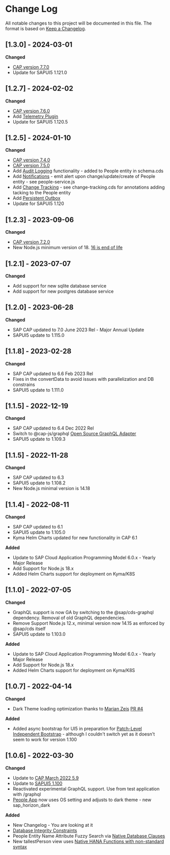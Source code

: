 # Change Log

All notable changes to this project will be documented in this file.
The format is based on [Keep a Changelog](http://keepachangelog.com/).

## [1.3.0] - 2024-03-01

**Changed**

- [CAP version 7.7.0](https://cap.cloud.sap/docs/releases/feb24)
- Update for SAPUI5 1.121.0

## [1.2.7] - 2024-02-02

**Changed**

- [CAP version 7.6.0](https://cap.cloud.sap/docs/releases/jan24)
- Add [Telemetry Plugin](https://cap.cloud.sap/docs/releases/jan24#open-telemetry-plugin)
- Update for SAPUI5 1.120.5

## [1.2.5] - 2024-01-10

**Changed**

- [CAP version 7.4.0](https://cap.cloud.sap/docs/releases/nov23)
- [CAP version 7.5.0](https://cap.cloud.sap/docs/releases/dec23)
- Add [Audit Logging](https://cap.cloud.sap/docs/guides/data-privacy/audit-logging) functionality - added to People entity in schema.cds
- Add [Notifications](https://cap.cloud.sap/docs/plugins/#notifications) - emit alert upon change/update/create of People entity - see people-service.js
- Add [Change Tracking](https://github.com/cap-js/change-tracking) - see change-tracking.cds for annotations adding tacking to the People entity
- Add [Persistent Outbox](https://cap.cloud.sap/docs/node.js/outbox)
- Update for SAPUI5 1.120

## [1.2.3] - 2023-09-06

**Changed**

- [CAP version 7.2.0](https://cap.cloud.sap/docs/releases/aug23)
- New Node.js minimum version of 18. [16 is end of life](https://nodejs.org/en/blog/announcements/nodejs16-eol)

## [1.2.1] - 2023-07-07

**Changed**

- Add support for new sqlite database service
- Add support for new postgres database service

## [1.2.0] - 2023-06-28

**Changed**

- SAP CAP updated to 7.0 June 2023 Rel - Major Annual Update
- SAPUI5 update to 1.115.0

## [1.1.8] - 2023-02-28

**Changed**

- SAP CAP updated to 6.6 Feb 2023 Rel
- Fixes in the convertData to avoid issues with parallelization and DB constrains
- SAPUI5 update to 1.111.0

## [1.1.5] - 2022-12-19

**Changed**

- SAP CAP updated to 6.4 Dec 2022 Rel
- Switch to @cap-js/graphql [Open Source GraphQL Adapter](https://cap.cloud.sap/docs/releases/dec22#open-source-graphql-adapter)
- SAPUI5 update to 1.109.3

## [1.1.5] - 2022-11-28

**Changed**

- SAP CAP updated to 6.3
- SAPUI5 update to 1.108.2
- New Node.js minimal version is 14.18

## [1.1.4] - 2022-08-11

**Changed**

- SAP CAP updated to 6.1
- SAPUI5 update to 1.105.0
- Kyma Helm Charts updated for new functionality in CAP 6.1

**Added**

- Update to SAP Cloud Application Programming Model 6.0.x - Yearly Major Release
- Add Support for Node.js 18.x
- Added Helm Charts support for deployment on Kyma/K8S

## [1.1.0] - 2022-07-05

**Changed**

- GraphQL support is now GA by switching to the @sap/cds-graphql dependency.  Removal of old GraphQL dependencies.
- Remove Support Node.js 12.x, minimal version now 14.15 as enforced by @sap/cds itself
- SAPUI5 update to 1.103.0

**Added**

- Update to SAP Cloud Application Programming Model 6.0.x - Yearly Major Release
- Add Support for Node.js 18.x
- Added Helm Charts support for deployment on Kyma/K8S

## [1.0.7] - 2022-04-14

**Changed**

- Dark Theme loading optimization thanks to [Marian Zeis](https://github.com/marianfoo) [PR #4](https://github.com/SAP-samples/cloud-cap-hana-swapi/pull/4)

**Added**

- Added async bootstrap for UI5 in preparation for [Patch-Level Independent Bootstrap](https://blogs.sap.com/2022/04/14/sapui5-patch-level-independent-bootstrap) - although I couldn't switch yet as it doesn't seem to work for version 1.100

## [1.0.6] - 2022-03-30

**Changed**

- Update to [CAP March 2022 5.9](https://cap.cloud.sap/docs/releases/mar22)
- Update to [SAPUI5 1.100](https://sapui5.hana.ondemand.com/1.100.0/#/topic/5deb78f36022473487be44cb3a71140a)
- Reactivated experimental GraphQL support. Use from test application with /graphql
- [People App](/people/webapp/index.html) now uses OS setting and adjusts to dark theme - new sap_horizon_dark

**Added**

- New Changelog - You are looking at it
- [Database Integrity Constraints](https://cap.cloud.sap/docs/releases/mar22#database-integrity-constraints)
- People Entity Name Attribute Fuzzy Search via [Native Database Clauses](https://cap.cloud.sap/docs/releases/mar22#native-database-clauses)
- New tallestPerson view uses [Native HANA Functions with non-standard syntax](https://cap.cloud.sap/docs/releases/mar22#native-hana-functions-with-non-standard-syntax)
